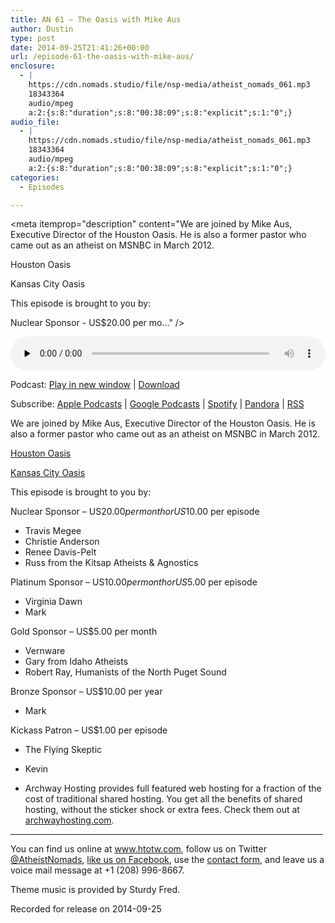 ```yaml
---
title: AN 61 – The Oasis with Mike Aus
author: Dustin
type: post
date: 2014-09-25T21:41:26+00:00
url: /episode-61-the-oasis-with-mike-aus/
enclosure:
  - |
    https://cdn.nomads.studio/file/nsp-media/atheist_nomads_061.mp3
    18343364
    audio/mpeg
    a:2:{s:8:"duration";s:8:"00:38:09";s:8:"explicit";s:1:"0";}
audio_file:
  - |
    https://cdn.nomads.studio/file/nsp-media/atheist_nomads_061.mp3
    18343364
    audio/mpeg
    a:2:{s:8:"duration";s:8:"00:38:09";s:8:"explicit";s:1:"0";}
categories:
  - Episodes

---
```

<div itemscope itemtype="http://schema.org/AudioObject">
  <meta itemprop="name" content="Episode 61 &#8211; The Oasis with Mike Aus" />
  
  <meta itemprop="uploadDate" content="2014-09-25T15:41:26-06:00" />
  
  <meta itemprop="encodingFormat" content="audio/mpeg" />
  
  <meta itemprop="duration" content="PT38M09S" />
  
  <meta itemprop="description" content="We are joined by Mike Aus, Executive Director of the Houston Oasis. He is also a former pastor who came out as an atheist on MSNBC in March 2012.

Houston Oasis

Kansas City Oasis

This episode is brought to you by:

Nuclear Sponsor - US$20.00 per mo..." />
  
  <meta itemprop="contentUrl" content="https://dts.podtrac.com/redirect.mp3/cdn.nomads.studio/file/nsp-media/atheist_nomads_061.mp3" />
  
  <meta itemprop="contentSize" content="17.5" />
  </p> 
  
  <div class="powerpress_player" id="powerpress_player_8316">
    <audio class="wp-audio-shortcode" id="audio-5177-60" preload="none" style="width: 100%;" controls="controls"><source type="audio/mpeg" src="https://dts.podtrac.com/redirect.mp3/cdn.nomads.studio/file/nsp-media/atheist_nomads_061.mp3?_=60" /><a href="https://dts.podtrac.com/redirect.mp3/cdn.nomads.studio/file/nsp-media/atheist_nomads_061.mp3">https://dts.podtrac.com/redirect.mp3/cdn.nomads.studio/file/nsp-media/atheist_nomads_061.mp3</a></audio>
  </div>
</div>

<p class="powerpress_links powerpress_links_mp3">
  Podcast: <a href="https://dts.podtrac.com/redirect.mp3/cdn.nomads.studio/file/nsp-media/atheist_nomads_061.mp3" class="powerpress_link_pinw" target="_blank" title="Play in new window" onclick="return powerpress_pinw('https://htotw.com/?powerpress_pinw=5177-podcast');" rel="nofollow">Play in new window</a> | <a href="https://dts.podtrac.com/redirect.mp3/cdn.nomads.studio/file/nsp-media/atheist_nomads_061.mp3" class="powerpress_link_d" title="Download" rel="nofollow" download="atheist_nomads_061.mp3">Download</a>
</p>

<p class="powerpress_links powerpress_subscribe_links">
  Subscribe: <a href="https://podcasts.apple.com/us/podcast/humanists-take-on-the-world/id530050098?mt=2&ls=1" class="powerpress_link_subscribe powerpress_link_subscribe_itunes" target="_blank" title="Subscribe on Apple Podcasts" rel="nofollow">Apple Podcasts</a> | <a href="https://www.google.com/podcasts?feed=aHR0cDovL2F0aGVpc3Rub21hZHMubGlic3luLmNvbS9yc3M%3D" class="powerpress_link_subscribe powerpress_link_subscribe_googleplay" target="_blank" title="Subscribe on Google Podcasts" rel="nofollow">Google Podcasts</a> | <a href="https://open.spotify.com/show/3LzK2xZGike6Tc1GEMtMbr?si=LieN9SNuTpq96smuaUsH8A" class="powerpress_link_subscribe powerpress_link_subscribe_spotify" target="_blank" title="Subscribe on Spotify" rel="nofollow">Spotify</a> | <a href="https://www.pandora.com/podcast/atheist-nomads/PC:10122?corr=62071012&part=ug" class="powerpress_link_subscribe powerpress_link_subscribe_pandora" target="_blank" title="Subscribe on Pandora" rel="nofollow">Pandora</a> | <a href="https://htotw.com/feed/podcast/" class="powerpress_link_subscribe powerpress_link_subscribe_rss" target="_blank" title="Subscribe via RSS" rel="nofollow">RSS</a>
</p>

We are joined by Mike Aus, Executive Director of the Houston Oasis. He is also a former pastor who came out as an atheist on MSNBC in March 2012.

<a href="http://www.houstonoasis.org/wp/" target="_blank" rel="noopener">Houston Oasis</a>

<a href="http://www.kcoasis.org/" target="_blank" rel="noopener">Kansas City Oasis</a>

This episode is brought to you by:

Nuclear Sponsor &#8211; US$20.00 per month or US$10.00 per episode  
* Travis Megee  
* Christie Anderson  
* Renee Davis-Pelt  
* Russ from the Kitsap Atheists & Agnostics

Platinum Sponsor – US$10.00 per month or US$5.00 per episode  
* Virginia Dawn  
* Mark

Gold Sponsor – US$5.00 per month  
* Vernware  
* Gary from Idaho Atheists  
* Robert Ray, Humanists of the North Puget Sound

Bronze Sponsor &#8211; US$10.00 per year  
* Mark

Kickass Patron &#8211; US$1.00 per episode  
* The Flying Skeptic  
* Kevin

* Archway Hosting provides full featured web hosting for a fraction of the cost of traditional shared hosting. You get all the benefits of shared hosting, without the sticker shock or extra fees. Check them out at <a href="http://archwayhosting.com/" target="_blank" rel="noopener">archwayhosting.com</a>.

<hr width="500" />

You can find us online at <a href="https://www.htotw.com/" target="_blank" rel="noopener">www.htotw.com</a>, follow us on Twitter <a href="https://htotw.com/twitter" target="_blank" rel="noopener">@AtheistNomads</a>, <a href="https://htotw.com/facebook" target="_blank" rel="noopener">like us on Facebook</a>, use the [contact form](https://htotw.com/contact), and leave us a voice mail message at +1 (208) 996-8667.

Theme music is provided by Sturdy Fred.

Recorded for release on 2014-09-25